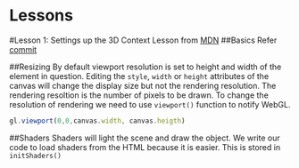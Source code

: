 Lessons
========
#Lesson 1: Settings up the 3D Context
Lesson from [MDN](https://developer.mozilla.org/en-US/docs/Web/WebGL/Getting_started_with_WebGL)
##Basics
Refer [commit](https://github.com/zafarali/experiments/commit/c6e1c4fd6e929d311aeb4fe1e0ff32dc19a43adf)

##Resizing
By default viewport resolution is set to height and width of the element in question. Editing the `style`, `width` or `height` attributes of the canvas will change the display size but not the rendering resolution. The rendering resoltion is the number of pixels to be drawn. To change the resolution of rendering we need to use `viewport()` function to notify WebGL.
```javascript
gl.viewport(0,0,canvas.width, canvas.heigth)
```

##Shaders 
Shaders will light the scene and draw the object. We write our code to load shaders from the HTML because it is easier. This is stored in `initShaders()`
